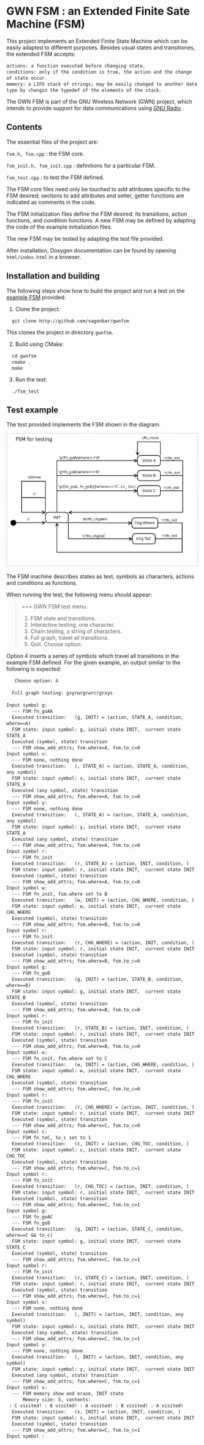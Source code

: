 # GWN FSM : an Extended Finite Sate Machine (FSM)

This project implements an Extended Finite State Machine which can be easily adapted to different purposes. Besides usual states and transitiones, the extended FSM accepts:

    actions: a function executed before changing state.
    conditions: only if the condition is true, the action and the change of state occur.
    memory: a LIFO stack of strings; may be easily changed to another data type by changin the typedef of the elements of the stack.

The GWN FSM is part of the GNU Wireless Network (GWN) project, which intends to provide support for data communications using [GNU Radio](https://www.gnuradio.org/) .


## Contents

The essential files of the project are:

   `fsm.h, fsm.cpp` : the FSM core.

   `fsm_init.h, fsm_init.cpp` : definitions for a particular FSM.

   `fsm_test.cpp` : to test the FSM defined.

The FSM core files need only be touched to add attributes specific to the FSM desired; sections to add attributes and setter, getter functions are indicated as comments in the code.

The FSM initialization files define the FSM desired: its transitions, action functions, and condition functions. A new FSM may be defined by adapting the code of the example initialization files.

The new FSM may be tested by adapting the test file provided. 

After installation, Doxygen documentation can be found by opening `html/index.html` in a browser.


## Installation and building

The following steps show how to build the project and run a test on the [example FSM](https://github.com/vagonbar/gwnfsm/blob/master/gwnfsm_test.png) provided:

1. Clone the project:
```
  git clone http://github.com/vagonbar/gwnfsm
```
This clones the project in directory `gwnfsm`.

2. Build using CMake:
```
  cd gwnfsm
  cmake .
  make
```

3. Run the test:
```
  ./fsm_test
```

## Test example

The test provided implements the FSM shown in the diagram.

![Example FSM](gwnfsm_test.png)

The FSM machine describes states as text, symbols as characters, actions and conditions as functions.

When running the test, the following menu should appear:

>=== GWN FSM test menu.
>  1. FSM state and transitions.
>  2. Interactive testing, one character.
>  3. Chain testing, a string of characters.
>  4. Full graph, travel all transitions.
>  0. Quit.
>   Choose option: 

Option 4 inserts a series of symbols which travel all transitions in the example FSM defined. For the given example, an output similar to the following is expected:

```
   Choose option: 4

  Full graph testing: gxyrwrgrwrcrgrxys

Input symbol g:
  --- FSM fn_goAA
  Executed transition:   (g, INIT) = (action, STATE_A, condition, where==A)
  FSM state: input symbol: g, initial state INIT,  current state STATE_A
  Executed (symbol, state) transition
  --- FSM show_add_attrs; fsm.where=A, fsm.to_c=0
Input symbol x:
  --- FSM none, nothing done
  Executed transition:   (, STATE_A) = (action, STATE_A, condition, any symbol)
  FSM state: input symbol: x, initial state INIT,  current state STATE_A
  Executed (any symbol, state) transition
  --- FSM show_add_attrs; fsm.where=A, fsm.to_c=0
Input symbol y:
  --- FSM none, nothing done
  Executed transition:   (, STATE_A) = (action, STATE_A, condition, any symbol)
  FSM state: input symbol: y, initial state INIT,  current state STATE_A
  Executed (any symbol, state) transition
  --- FSM show_add_attrs; fsm.where=A, fsm.to_c=0
Input symbol r:
  --- FSM fn_init
  Executed transition:   (r, STATE_A) = (action, INIT, condition, )
  FSM state: input symbol: r, initial state INIT,  current state INIT
  Executed (symbol, state) transition
  --- FSM show_add_attrs; fsm.where=A, fsm.to_c=0
Input symbol w:
  --- FSM fn_init, fsm.where set to B
  Executed transition:   (w, INIT) = (action, CHG_WHERE, condition, )
  FSM state: input symbol: w, initial state INIT,  current state CHG_WHERE
  Executed (symbol, state) transition
  --- FSM show_add_attrs; fsm.where=B, fsm.to_c=0
Input symbol r:
  --- FSM fn_init
  Executed transition:   (r, CHG_WHERE) = (action, INIT, condition, )
  FSM state: input symbol: r, initial state INIT,  current state INIT
  Executed (symbol, state) transition
  --- FSM show_add_attrs; fsm.where=B, fsm.to_c=0
Input symbol g:
  --- FSM fn_goB
  Executed transition:   (g, INIT) = (action, STATE_B, condition, where==B)
  FSM state: input symbol: g, initial state INIT,  current state STATE_B
  Executed (symbol, state) transition
  --- FSM show_add_attrs; fsm.where=B, fsm.to_c=0
Input symbol r:
  --- FSM fn_init
  Executed transition:   (r, STATE_B) = (action, INIT, condition, )
  FSM state: input symbol: r, initial state INIT,  current state INIT
  Executed (symbol, state) transition
  --- FSM show_add_attrs; fsm.where=B, fsm.to_c=0
Input symbol w:
  --- FSM fn_init, fsm.where set to C
  Executed transition:   (w, INIT) = (action, CHG_WHERE, condition, )
  FSM state: input symbol: w, initial state INIT,  current state CHG_WHERE
  Executed (symbol, state) transition
  --- FSM show_add_attrs; fsm.where=C, fsm.to_c=0
Input symbol r:
  --- FSM fn_init
  Executed transition:   (r, CHG_WHERE) = (action, INIT, condition, )
  FSM state: input symbol: r, initial state INIT,  current state INIT
  Executed (symbol, state) transition
  --- FSM show_add_attrs; fsm.where=C, fsm.to_c=0
Input symbol c:
  --- FSM fn_toC, to_c set to 1
  Executed transition:   (c, INIT) = (action, CHG_TOC, condition, )
  FSM state: input symbol: c, initial state INIT,  current state CHG_TOC
  Executed (symbol, state) transition
  --- FSM show_add_attrs; fsm.where=C, fsm.to_c=1
Input symbol r:
  --- FSM fn_init
  Executed transition:   (r, CHG_TOC) = (action, INIT, condition, )
  FSM state: input symbol: r, initial state INIT,  current state INIT
  Executed (symbol, state) transition
  --- FSM show_add_attrs; fsm.where=C, fsm.to_c=1
Input symbol g:
  --- FSM fn_goAC
  --- FSM fn_goB
  Executed transition:   (g, INIT) = (action, STATE_C, condition, where==C && to_c)
  FSM state: input symbol: g, initial state INIT,  current state STATE_C
  Executed (symbol, state) transition
  --- FSM show_add_attrs; fsm.where=C, fsm.to_c=1
Input symbol r:
  --- FSM fn_init
  Executed transition:   (r, STATE_C) = (action, INIT, condition, )
  FSM state: input symbol: r, initial state INIT,  current state INIT
  Executed (symbol, state) transition
  --- FSM show_add_attrs; fsm.where=C, fsm.to_c=1
Input symbol x:
  --- FSM none, nothing done
  Executed transition:   (, INIT) = (action, INIT, condition, any symbol)
  FSM state: input symbol: x, initial state INIT,  current state INIT
  Executed (any symbol, state) transition
  --- FSM show_add_attrs; fsm.where=C, fsm.to_c=1
Input symbol y:
  --- FSM none, nothing done
  Executed transition:   (, INIT) = (action, INIT, condition, any symbol)
  FSM state: input symbol: y, initial state INIT,  current state INIT
  Executed (any symbol, state) transition
  --- FSM show_add_attrs; fsm.where=C, fsm.to_c=1
Input symbol s:
  --- FSM memory show and erase, INIT state
      Memory size: 5, contents:
 : C visited! : B visited! : A visited! : B visited! : A visited!
  Executed transition:   (s, INIT) = (action, INIT, condition, )
  FSM state: input symbol: s, initial state INIT,  current state INIT
  Executed (symbol, state) transition
  --- FSM show_add_attrs; fsm.where=C, fsm.to_c=1
Input symbol :
```



